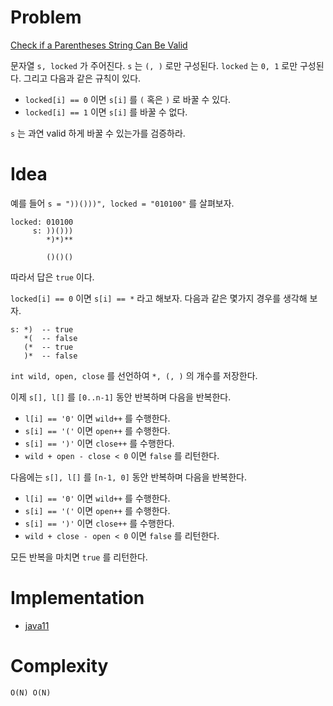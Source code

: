 # Problem

[Check if a Parentheses String Can Be Valid](https://leetcode.com/problems/check-if-a-parentheses-string-can-be-valid/)

문자열 `s, locked` 가 주어진다. `s` 는 `(, )` 로만 구성된다.
`locked` 는 `0, 1` 로만 구성된다. 그리고 다음과 같은 규칙이 있다.

* `locked[i] == 0` 이면 `s[i]` 를 `(` 혹은 `)` 로 바꿀 수 있다.
* `locked[i] == 1` 이면 `s[i]` 를 바꿀 수 없다.

`s` 는 과연 valid 하게 바꿀 수 있는가를 검증하라.

# Idea

예를 들어 `s = "))()))", locked = "010100"` 를 살펴보자.

```
locked: 010100
     s: ))()))
        *)*)**
        
        ()()()
```

따라서 답은 `true` 이다.

`locked[i] == 0` 이면 `s[i] == *` 라고 해보자. 다음과 같은
몇가지 경우를 생각해 보자.

```
s: *)  -- true
   *(  -- false
   (*  -- true
   )*  -- false
```

`int wild, open, close` 를 선언하여 `*, (, )` 의 개수를
저장한다. 

이제 `s[], l[]` 를 `[0..n-1]` 동안 반복하며 다음을 반복한다.

* `l[i] == '0'` 이면 `wild++` 를 수행한다.
* `s[i] == '('` 이면 `open++` 를 수행한다.
* `s[i] == ')'` 이면 `close++` 를 수행한다.
* `wild + open - close < 0` 이면 `false` 를 리턴한다.

다음에는 `s[], l[]` 를 `[n-1, 0]` 동안 반복하며 다음을 반복한다.

* `l[i] == '0'` 이면 `wild++` 를 수행한다.
* `s[i] == '('` 이면 `open++` 를 수행한다.
* `s[i] == ')'` 이면 `close++` 를 수행한다.
* `wild + close - open < 0` 이면 `false` 를 리턴한다.

모든 반복을 마치면 `true` 를 리턴한다.

# Implementation

* [java11](MainApp.java)

# Complexity

```
O(N) O(N)
```
